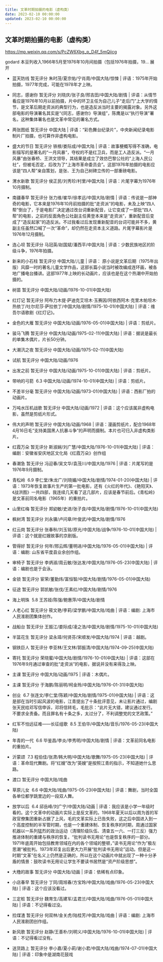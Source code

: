 ```yaml
---
title: 文革时期拍摄的电影（虚构类）
date: 2023-02-10 00:00:00
updated: 2023-02-10 00:00:00
---
```


## 文革时期拍摄的电影（虚构类）

https://mp.weixin.qq.com/s/PcZW6Xbg_p_D4f_5mQiicg

godard
本豆列收入1966年5月至1976年10月间拍摄（包括1976年拍摄，19... 展开
* 蓝天防线 暂无评分 朱时茂/夏宗佑/宁肖周/中国大陆/惊悚 | 评语：1975年开始拍摄，1977年完成，可能在1978年才上映。
* 同志，感谢你 暂无评分 刘晓庆/张子良/邢吉田/中国大陆/剧情 | 评语：从情节看应是1976年10月以前拍摄，片中的环卫主任为自己儿子“走后门”上大学的情节，是文革后期走资派的典型行为，也是造反派当时主要的揭露对象。另外这部电影的导演署名其实是“《同志，感谢你》导演组”，陈鹰是以“执行导演”署名，这种集体署名也是文革中常见的署名方式。
* 两张图纸 暂无评分 中国大陆 | 评语：“彩色舞台纪录片”，中央新闻纪录电影制片厂拍摄，也可算作非虚构电影。
* 盛大的节日 暂无评分 铁根/娄际成/中国大陆 | 评语：故事梗概写得不准确，电影描写的是著名的“一月风暴”，夺权的不是红卫兵，而是工人造反派。“一月风暴”由张春桥、王洪文领导，其结果是成立了效仿巴黎公社的“上海人民公社”，但被毛否定，后改为了“上海市革命委员会”。这部1976年拍摄的电影应该是“四人帮”亲自策划，是张、王为自己树碑立传的一部重磅电影。
* 渭水新歌 暂无评分 侯正民/刘秀珍/村里/中国大陆 | 评语：片尾字幕为1976年10月摄制。
* 南疆春早 暂无评分 张力维/崔华/徐孝远/中国大陆/剧情 | 评语：传说是一部神奇的电影，它本来是1976年10月前拍摄的批“走资派”的电影，未及上映“四人帮”倒台了，于是电影厂决定通过改台词重新配音，让它变成了一部批“四人帮”的电影，之前的反面角色公社副主任黄登本来是“走资派”，重新配音后变成了“造反起家”的造反派。不过我看过后发现重新配音的台词可能并不多，黄副主任虽然口喊了一次“革命”，却仍然在走资本主义道路。片尾字幕影片是1976年12月摄制。
* 连心坝 暂无评分 马冠英/赵国斌/潘西平/中国大陆 | 评语：少数民族地区的阶级斗争，1976年拍摄。
* 新来的小石柱 暂无评分 中国大陆/儿童 | 评语： 原小说是文革后期（1975年出版）风靡一时的著名儿童文学作品，这部长篇小说当时被改编成连环画，被各地广播电台播讲。这部1977年上映的长动画片，应该也是在这个热潮中开始拍摄的。
* 树苗 暂无评分 中国大陆/动画/1976-10-01(中国大陆)
* 红灯记 暂无评分 阿布力木提·萨迪克艾坦木·玉赛因/阿依西阿木·克里木帕坦木·热依丁/吐尔尼莎·萨拉依丁/中国大陆/剧情/1975-10-01(中国大陆) | 评语：维吾尔语歌剧《红灯记》。
* 金色的大雁 暂无评分 中国大陆/动画/1976-05-01(中国大陆) | 评语：剪纸片。
* 骏马飞腾 暂无评分 中国大陆/动画/1975-02-11(中国大陆) | 评语：据说是最长的单集木偶片，片长50分钟。
* 大潮汛之夜 暂无评分 中国大陆/动画/1975-02-11(中国大陆)
* 试航 暂无评分 中国大陆/动画/1976
* 出发之前 暂无评分 中国大陆/动画/1975-10-01(中国大陆) | 评语：剪纸片。
* 带响的弓箭  6.3 中国大陆/动画/1974-10-01(中国大陆) | 评语：剪纸片。
* 不差半分毫 暂无评分 中国大陆/动画/1973-01(中国大陆) | 评语：西影厂拍的动画片。
* 万吨水压机战歌 暂无评分 中国大陆/动画/1972 | 评语：这个应该属非虚构电影，虽然是剪纸片形式。
* 伟大的声明 暂无评分 中国大陆/动画/1968 | 评语：漫画剪纸片，配合1968年4月16日毛“支持美国黑人抗暴斗争”的声明而摄制。本片也可归入非虚构类影片。
* 红霞万朵 暂无评分 斯淑娴/刘广慧/中国大陆/1976-10-01(中国大陆) | 评语：编剧：安徽省安庆地区文化局《红霞万朵》创作组
* 春潮急 暂无评分 冯迎春/吴文华/袁茂川/中国大陆/1976 | 评语：片尾写的是1976年9月摄制。
* 青松岭  6.9 李仁堂/朱龙广/刘晓媚/中国大陆/剧情/1974-01-20(中国大陆) | 评语：1973年恢复故事片生产的第一批电影，还有《火红的年代》、《艳阳天》、《战洪图》一共四部，我连续几天看了这几部片，应该是春节前后。《青松岭》是文革前同名电影（1965年）的重拍片。
* 山里红梅 暂无评分 郑幼敏/史进/张子良/中国大陆/剧情/1976-10-01(中国大陆)
* 枫树湾 暂无评分 刘永骥/卢问章/叶俊武/中国大陆/剧情/1976
* 红云岗 暂无评分 张春秋/刘玉铭/原光/中国大陆/战争/1976-10-01(中国大陆) | 评语：这个就是红嫂故事的京剧版。

* 管得好 暂无评分 何年/邢云辉/董明进/中国大陆/1976-05-01(中国大陆) | 评语：编剧: 山东省平度县业余创作组。
* 审椅子 暂无评分 李炳淑/周云敏/张达发/中国大陆/1976-05-23(中国大陆) | 评语：编剧也是于会泳。
* 金锁 暂无评分 宦荣/董勤炜/富恒智/中国大陆/剧情/1976-05-01(中国大陆)
* 征途 暂无评分 郭凯敏/张伐/王素红/中国大陆/剧情/1976
* 海上明珠  5.8 王苏娅/陈强/鲍惠萍/中国大陆/剧情
* 人老心红 暂无评分 筱文艳/李莉/梁学鹏/中国大陆/戏曲 | 评语：编剧: 上海市人民淮剧团集体创作。
* 战船台 暂无评分 王振江/娄际成/凌之浩/中国大陆/剧情/1975-10-01(中国大陆)
* 半篮花生 暂无评分 梁永璋/何贤芬/宋顺发/中国大陆/1974 | 评语：越剧。
* 钢铁巨人 暂无评分 李亚林/王文林/郭振清/中国大陆/1974-09-25(中国大陆)
* 寄托 暂无评分 荣晓蜜/中国大陆/剧情/1976-10-01(中国大陆) | 评语：这部在1976年9月通过审查的批“走资派”的电影，据说并没有来得及上映。
* 主课 暂无评分 中国大陆/动画/1975 | 评语：木偶片。
* 主课 暂无评分 于海鹏/陈丽明/柯金玲/中国大陆/1976-01-31(中国大陆)
* 创业  6.7 张连文/李仁堂/陈颖/中国大陆/剧情/1975-01(中国大陆) | 评语：这是部在当时引起风波的电影，江青提出了十条批评意见，未让影片通过，编剧张天民给邓写信申诉，邓将信转毛，毛批示：“此片无大错，建议通过发行。不要求全责备。而且罪名有十条之多，太过分了，不利调整党的文艺政策。”
* 红军不怕远征难——长征组歌  8.5 王伯华/中国大陆/音乐/1976-05-23(中国大陆)
* 年青的一代  6.6 毕鉴昌/李炎/李秀明/中国大陆/剧情 | 评语：文革前同名电影的重拍片。
* 沂蒙颂  7.3 程伯佳/张肃/韩大明/中国大陆/歌舞/1975-05-23(中国大陆) | 评语：革命现代舞剧。将“红嫂”改为“英嫂”是按照江青的指示，不知道她什么思路。
* 渡口 暂无评分 中国大陆/戏曲
* 草原儿女  6.6 中国大陆/戏曲/1975-05-23(中国大陆) | 评语：舞剧，当时全国各单位都学跳里边的一段双人舞。
* 放学以后  6.4 邱岳峰/刘广宁/中国大陆/动画 | 评语：我应该是小学一年级时看的。这个文革中的动画片实际上是反文革的。1968年夏天以后以周为首的军政官僚集团重新占据了上风，毛的文革实际上已告失败，这之后中国进入到一个高度控制的半军管时期，也是一个重建体制、恢复秩序的时期，周通过国家机器以一系列猛烈的政治运动（清理阶级队伍、清查五一六、一打三反）强力推进体制的重建与秩序的恢复。“批判读书无用论”也是恢复秩序的一部分。1971年底周开始包括教育领域在内的各个领域的整顿，”读书无用论“作为”极左思潮“被批判。1973年邓复出后更大力开展“批判读书无用论”运动。但是这一时期“文革”在名义上仍然是正确的，所以在这个动画片中就出现了一种十分矛盾的情景：鼓吹读书无用论让学生不要读书居然是“资产阶级思想”。
* 大橹的故事 暂无评分 中国大陆/动画 | 评语：依稀有点印象。
* 小店春早 暂无评分 丁同/周旭春/方宝玲/中国大陆/戏曲/1976-05-23(中国大陆) | 评语：这个应该没看过。
* 三定桩 暂无评分 魏育生/高建军/孟君兰/中国大陆/戏曲/1976-05-01(中国大陆) | 评语：不记得看过没。
* 捡煤渣 暂无评分 何双林/金关虎/陆桂芳/中国大陆/戏曲 | 评语：编剧: 上海市人民淮剧团创作组。
* 新风歌 暂无评分 赵静/王善朴/刘明义/中国大陆/1976-10-01(中国大陆) | 评语：不记得看过没有。
* 送货路上 暂无评分 李小嘉/夏小莉/谢小君/中国大陆/戏曲/1974-07-01(中国大陆) | 评语：印象中是湖南花鼓戏

